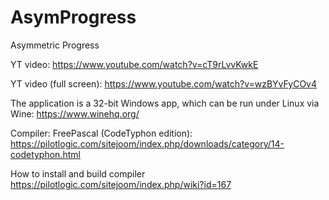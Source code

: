 # AsymProgress
Asymmetric Progress

YT video:  https://www.youtube.com/watch?v=cT9rLvvKwkE

YT video (full screen):  https://www.youtube.com/watch?v=wzBYvFyCOv4

The application is a 32-bit Windows app, which can be run under Linux via Wine: https://www.winehq.org/

Compiler: FreePascal (CodeTyphon edition): https://pilotlogic.com/sitejoom/index.php/downloads/category/14-codetyphon.html

How to install and build compiler https://pilotlogic.com/sitejoom/index.php/wiki?id=167
